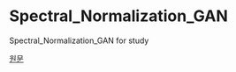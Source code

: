# Spectral_Normalization_GAN
Spectral_Normalization_GAN for study

[원문](https://arxiv.org/pdf/1802.05957.pdf)

